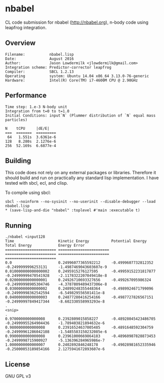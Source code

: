 # nbabel
CL code submission for nbabel (http://nbabel.org), n-body code using leapfrog integration.

## Overview

    Filename:           nbabel.lisp
    Date:               August 2016
    Author:             Jason Lowdermilk <jlowdermilk@gmail.com>
    Integration scheme: Predictor-corrector leapfrog
    Compiler:           SBCL 1.2.13
    Operating           system: Ubuntu 14.04 x86_64 3.13.0-76-generic
    Hardware:           Intel(R) Core(TM) i7-4600M CPU @ 2.90GHz

## Performance

    Time step: 1.e-3 N-body unit
    Integration from t=0 to t=1.0
    Initial Conditions: input`N` (Plummer distribution of `N` equal mass particles)

    N    tCPU     |dE/E|
    ===  =======  =========
     64   1.551s  3.6361e-6
    128   8.280s  2.1276e-6
    256  52.169s  6.6877e-4

## Building

This code does not rely on any external packages or libraries. Therefore it should build and run on
practically any standard lisp implementation. I have tested with sbcl, ecl, and clisp.

To compile using sbcl:

    sbcl --noinform --no-sysinit --no-userinit --disable-debugger --load nbabel.lisp
    * (save-lisp-and-die "nbabel" :toplevel #'main :executable t)
    
## Running

    ./nbabel <input128
    Time                    Kinetic Energy          Potential Energy        Total Energy            Energy Error
    ======================= ======================= ======================= ======================= =======================
    0.0                     0.24996077365592212     -0.4999607732812352     -0.2499999996253131     -1.4987469043603607e-9
    0.010000000000000002    0.2495915276127595      -0.49959152231817877    -0.24999999470541928    -2.1178322207049418e-8
    0.02000000000000001     0.24926710693327656     -0.499267095986324      -0.24999998905304746    -4.3787809489437306e-8
    0.03000000000000002     0.24899248355448364     -0.4989924671799096     -0.24999998362542594    -6.549829556501411e-8
    0.04000000000000003     0.24877280416254166     -0.4987727826567151     -0.24999997849417344    -8.602330558993293e-8
    .
    <snip>
    .
    0.9700000000000008      0.2392809015858227      -0.48928045423486705    -0.24999955264904436    -1.789403821894632e-6
    0.9800000000000008      0.23916524637005485     -0.4891648592304759     -0.24999961286042108    -1.5485583150232085e-6
    0.9900000000000008      0.23961000669864183     -0.48960987828873453    -0.2499998715900927     -5.136396284965986e-7
    1.0000000000000007      0.2402892846248178      -0.49028981652335946    -0.25000053189854166    2.1275941672893607e-6


## License

GNU GPL v3
